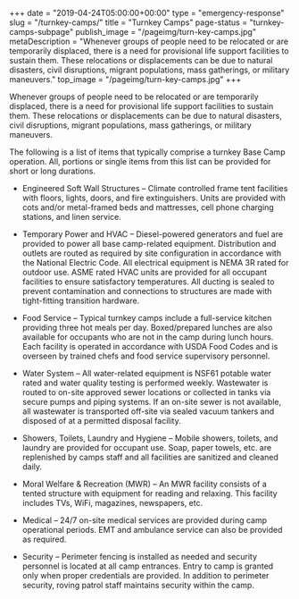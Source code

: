 +++
date = "2019-04-24T05:00:00+00:00"
type = "emergency-response"
slug = "/turnkey-camps/"
title = "Turnkey Camps"
page-status = "turnkey-camps-subpage"
publish_image = "/pageimg/turn-key-camps.jpg"
metaDescription = "Whenever groups of people need to be relocated or are temporarily displaced, there is a need for provisional life support facilities to sustain them. These relocations or displacements can be due to natural disasters, civil disruptions, migrant populations, mass gatherings, or military maneuvers."
top_image = "/pageimg/turn-key-camps.jpg"
+++

Whenever groups of people need to be relocated or are temporarily displaced, there is a need for provisional life support facilities to sustain them. These relocations or displacements can be due to natural disasters, civil disruptions, migrant populations, mass gatherings, or military maneuvers.

The following is a list of items that typically comprise a turnkey Base Camp operation. All, portions or single items from this list can be provided for short or long durations.

- Engineered Soft Wall Structures – Climate controlled frame tent facilities with floors, lights, doors, and fire extinguishers. Units are provided with cots and/or metal-framed beds and mattresses, cell phone charging stations, and linen service.

- Temporary Power and HVAC – Diesel-powered generators and fuel are provided to power all base camp-related equipment. Distribution and outlets are routed as required by site configuration in accordance with the National Electric Code. All electrical equipment is NEMA 3R rated for outdoor use. ASME rated HVAC units are provided for all occupant facilities to ensure satisfactory temperatures. All ducting is sealed to prevent contamination and connections to structures are made with tight-fitting transition hardware.

- Food Service – Typical turnkey camps include a full-service kitchen providing three hot meals per day. Boxed/prepared lunches are also available for occupants who are not in the camp during lunch hours. Each facility is operated in accordance with USDA Food Codes and is overseen by trained chefs and food service supervisory personnel.

- Water System – All water-related equipment is NSF61 potable water rated and water quality testing is performed weekly. Wastewater is routed to on-site approved sewer locations or collected in tanks via secure pumps and piping systems. If an on-site sewer is not available, all wastewater is transported off-site via sealed vacuum tankers and disposed of at a permitted disposal facility.

- Showers, Toilets, Laundry and Hygiene – Mobile showers, toilets, and laundry are provided for occupant use. Soap, paper towels, etc. are replenished by camps staff and all facilities are sanitized and cleaned daily.

- Moral Welfare & Recreation (MWR) – An MWR facility consists of a tented structure with equipment for reading and relaxing. This facility includes TVs, WiFi, magazines, newspapers, etc.

- Medical – 24/7 on-site medical services are provided during camp operational periods. EMT and ambulance service can also be provided as required.

- Security – Perimeter fencing is installed as needed and security personnel is located at all camp entrances. Entry to camp is granted only when proper credentials are provided. In addition to perimeter security, roving patrol staff maintains security within the camp. 